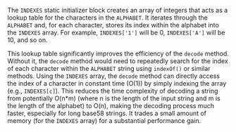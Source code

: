 The `INDEXES` static initializer block creates an array of integers that acts as a lookup table for the characters in the `ALPHABET`.  It iterates through the `ALPHABET` and, for each character, stores its index within the alphabet into the `INDEXES` array.  For example, `INDEXES['1']` will be 0, `INDEXES['A']` will be 10, and so on.

This lookup table significantly improves the efficiency of the `decode` method. Without it, the `decode` method would need to repeatedly search for the index of each character within the `ALPHABET` string using `indexOf()` or similar methods. Using the `INDEXES` array, the `decode` method can directly access the index of a character in constant time (O(1)) by simply indexing the array (e.g., `INDEXES[c]`). This reduces the time complexity of decoding a string from potentially O(n*m) (where n is the length of the input string and m is the length of the alphabet) to O(n), making the decoding process much faster, especially for long base58 strings. It trades a small amount of memory (for the `INDEXES` array) for a substantial performance gain.